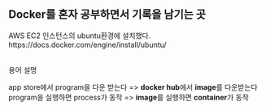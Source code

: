 <h2>Docker를 혼자 공부하면서 기록을 남기는 곳</h2>
<p>AWS EC2 인스턴스의 ubuntu환경에 설치했다. <br>
https://docs.docker.com/engine/install/ubuntu/</p>
<br>
용어 설명<br>
<p>app store에서 program을 다운 받는다 => <strong>docker hub</strong>에서 <strong>image</strong>를 다운받는다<br>
program을 실행하면 process가 동작 => <strong>image</strong>를 실행하면 <strong>container</strong>가 동작</p>

